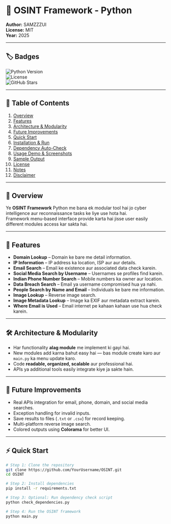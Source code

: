 # 🧩 OSINT Framework - Python

**Author:** SAMZZZUI  
**License:** MIT  
**Year:** 2025  

---

## 🏷️ Badges

![Python Version](https://img.shields.io/badge/python-3.10%2B-blue.svg)  
![License](https://img.shields.io/badge/license-MIT-green.svg)  
![GitHub Stars](https://img.shields.io/github/stars/YourUsername/OSINT?style=social)  

---

## 📑 Table of Contents

1. [Overview](#🚀-overview)  
2. [Features](#🎯-features)  
3. [Architecture & Modularity](#🛠️-architecture--modularity)  
4. [Future Improvements](#🔮-future-improvements)  
5. [Quick Start](#⚡-quick-start)  
6. [Installation & Run](#💻-installation--run)  
7. [Dependency Auto-Check](#⚙️-dependency-auto-check-optional)  
8. [Usage Demo & Screenshots](#📸-usage-demo--screenshots)  
9. [Sample Output](#🔹-sample-output)  
10. [License](#📜-license)  
11. [Notes](#⚡-notes)  
12. [Disclaimer](#-disclaimer-use-this-framework-only-for-ethical-purposes)  

---

## 🚀 Overview

Ye **OSINT Framework** Python me bana ek modular tool hai jo cyber intelligence aur reconnaissance tasks ke liye use hota hai.  
Framework menu-based interface provide karta hai jisse user easily different modules access kar sakta hai.

---

## 🎯 Features

- **Domain Lookup** – Domain ke bare me detail information.
- **IP Information** – IP address ka location, ISP aur aur details.
- **Email Search** – Email ke existence aur associated data check karein.
- **Social Media Search by Username** – Usernames se profiles find karein.
- **Indian Phone Number Search** – Mobile numbers ka owner aur location.
- **Data Breach Search** – Email ya username compromised hua ya nahi.
- **People Search by Name and Email** – Individuals ke bare me information.
- **Image Lookup** – Reverse image search.
- **Image Metadata Lookup** – Image ka EXIF aur metadata extract karein.
- **Where Email is Used** – Email internet pe kahaan kahaan use hua check karein.

---

## 🛠️ Architecture & Modularity

- Har functionality **alag module** me implement ki gayi hai.  
- New modules add karna bahut easy hai — bas module create karo aur `main.py` ka menu update karo.  
- Code **readable, organized, scalable** aur professional hai.  
- APIs ya additional tools easily integrate kiye ja sakte hain.

---

## 🔮 Future Improvements

- Real APIs integration for email, phone, domain, and social media searches.  
- Exception handling for invalid inputs.  
- Save results to files (`.txt` or `.csv`) for record keeping.  
- Multi-platform reverse image search.  
- Colored outputs using **Colorama** for better UI.  

---

## ⚡ Quick Start

```bash
# Step 1: Clone the repository
git clone https://github.com/YourUsername/OSINT.git
cd OSINT

# Step 2: Install dependencies
pip install -r requirements.txt

# Step 3: Optional: Run dependency check script
python check_dependencies.py

# Step 4: Run the OSINT framework
python main.py